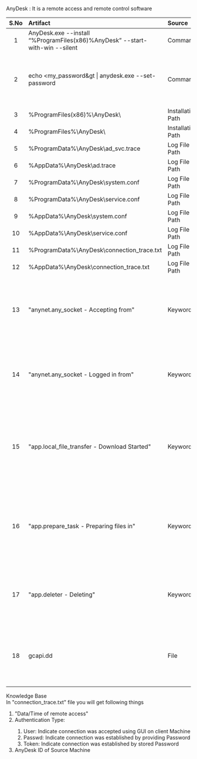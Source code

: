 AnyDesk :  It is a remote access and remote control software
<br>

| S.No | Artifact            | Source   | Comment |
|:-----:|:----------------|:---------|:--------------------|
|1  | AnyDesk.exe --install “%ProgramFiles(x86)%AnyDesk” --start-with-win --silent   | Command  | Installation String  |
|2  | echo &lt;my_password&gt \| anydesk.exe --set-password | Command  | Password for remote connection can be set using command line  |
|3  | %ProgramFiles(x86)%\AnyDesk\  | Installation Path  | -  |
|4  | %ProgramFiles%\AnyDesk\  | Installation Path  | -  |
|5  | %ProgramData%\AnyDesk\ad_svc.trace  | Log File Path  | -  |
|6  | %AppData%\AnyDesk\ad.trace  | Log File Path  | -  |
|7  | %ProgramData%\AnyDesk\system.conf  | Log File Path  | -  |
|8  | %ProgramData%\AnyDesk\service.conf  | Log File Path  | -  |
|9  | %AppData%\AnyDesk\system.conf  | Log File Path  | -  |
|10  | %AppData%\AnyDesk\service.conf  | Log File Path  | -  |
|11  | %ProgramData%\AnyDesk\connection_trace.txt  | Log File Path  | -  |
|12  | %AppData%\AnyDesk\connection_trace.txt  | Log File Path  | -  |
|13  | "anynet.any_socket - Accepting from"  | Keyword  | Search given Keyword in ad.trace file to get AnyDesk ID of Remote Machine  |
|14  | "anynet.any_socket - Logged in from"  | Keyword  | Search given Keyword in ad.trace file to get IP address of Remote Machine  |
|15 | "app.local_file_transfer - Download Started"  | Keyword  | Search given Keyword in ad.trace file to traces of file uploaded from remote machine  |
|16  | "app.prepare_task - Preparing files in"  | Keyword  | Search given Keyword in ad.trace file to traces of file Download from client machine  |
|17 | "app.deleter - Deleting"  | Keyword  | Search given Keyword in ad.trace file to traces of file deletion  |
|18  | gcapi.dd  | File  | If AnyDesk is running in standalone mode then you will see traces of this file |


Knowledge Base </br>
In "connection_trace.txt" file you will get following things</br>
<ol>
<li>"Data/Time of remote access"</li>
<li>Authentication Type:</li>
<ol>
<li>User: Indicate connection was accepted using GUI on client Machine</li>
<li>Passwd: Indicate connection was established by providing Password</li>
<li>Token: Indicate connection was established by stored Password</li>
</ol>
<li>AnyDesk ID of Source Machine</li>
</ol>